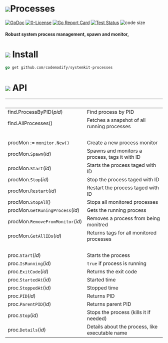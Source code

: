 # ![](https://fonts.gstatic.com/s/i/materialicons/bookmarks/v4/24px.svg)Processes
[![GoDoc](https://godoc.org/github.com/codemodify/SystemKit?status.svg)](https://godoc.org/github.com/codemodify/SystemKit)
[![0-License](https://img.shields.io/badge/license-0--license-brightgreen)](https://github.com/codemodify/TheFreeLicense)
[![Go Report Card](https://goreportcard.com/badge/github.com/codemodify/SystemKit)](https://goreportcard.com/report/github.com/codemodify/SystemKit)
[![Test Status](https://github.com/danawoodman/systemservice/workflows/Test/badge.svg)](https://github.com/danawoodman/systemservice/actions)
![code size](https://img.shields.io/github/languages/code-size/codemodify/SystemKit?style=flat-square)

#### Robust system process management, spawn and monitor,

# ![](https://fonts.gstatic.com/s/i/materialicons/bookmarks/v4/24px.svg) Install
```go
go get github.com/codemodify/systemkit-processes
```


# ![](https://fonts.gstatic.com/s/i/materialicons/bookmarks/v4/24px.svg) API

&nbsp;								| &nbsp;
---									| ---
find.ProcessByPID(_pid_)			| Find process by PID
find.AllProcesses()					| Fetches a snapshot of all running processes
&nbsp;								|
procMon := `monitor.New()`			| Create a new process monitor
procMon.`Spawn`(_id_)				| Spawns and monitors a process, tags it with ID
procMon.`Start`(_id_)				| Starts the process taged with ID
procMon.`Stop`(_id_)				| Stop the process taged with ID
procMon.`Restart`(_id_)				| Restart the process taged with ID
procMon.`StopAl`l()					| Stops all monitored processes
procMon.`GetRuningProcess`(_id_)	| Gets the running process
procMon.`RemoveFromMonitor`(_id_)	| Removes a process from being monitred
procMon.`GetAllIDs`(_id_)			| Returns tags for all monitored processes
&nbsp;								|
proc.`Start`(_id_)					| Starts the process
proc.`IsRunning`(_id_)				| `true` if process is running
proc.`ExitCode`(_id_)				| Returns the exit code
proc.`StartedAt`(_id_)				| Started time
proc.`StoppedAt`(_id_)				| Stopped time
proc.`PID`(_id_)					| Returns PID
proc.`ParentPID`(_id_)				| Returns parent PID
proc.`Stop`(_id_)					| Stops the process (kills it if needed)
proc.`Details`(_id_)				| Details about the process, like executable name
